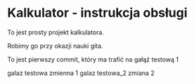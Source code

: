 # Kalkulator - instrukcja obsługi

To jest prosty projekt kalkulatora.

Robimy go przy okazji nauki gita.

To jest pierwszy commit, który ma trafić na gałąź testową 1

galaz testowa zmienna 1
galaz testowa_2 zmiana 2